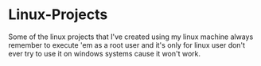 # Linux-Projects
Some of the linux projects that I've created using my linux machine always remember to execute 'em as a root user
and it's only for linux user don't ever try to use it on windows systems cause it won't work.
